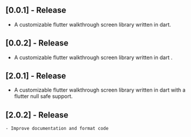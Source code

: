 ## [0.0.1] - Release

* A customizable flutter walkthrough screen library written in dart.

## [0.0.2] - Release

* A customizable flutter walkthrough screen library written in dart .

## [2.0.1] - Release

* A customizable flutter walkthrough screen library written in dart with a flutter null safe support.

## [2.0.2] - Release
    - Improve documentation and format code